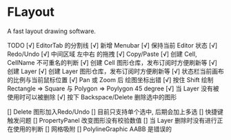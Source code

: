 # FLayout

A fast layout drawing software.

TODO
[√] EditorTab 的分割线
[√] 新增 Menubar
[√] 保持当前 Editor 状态
[√] Redo/Undo
[√] 中间区域 左中右 的拖拽
[√] Copy/Paste
[√] 创建 Cell, CellName 不可重名的判断
[√] 创建 Cell 图形仓库，发布订阅时方便刷新等
[√] 创建 Layer
[√] 创建 Layer 图形仓库，发布订阅时方便刷新等
[√] 状态栏当前画布的比例与当前鼠标位置
[√] Pan 或 Zoom 后 绘图坐标出错
[√] 按住 Shift 绘制 Rectangle => Square 与 Polygon => Poylygon 45 degree
[√] 当 Layer 没有被使用时可以被删除
[√] 按下 Backspace/Delete 删除选中的图形

[] Delete 图形加入Redo/Undo
[] 目前只支持单个选中, 后期会加上多选
[] 快捷键触发问题
[] PropertyPanel 改变图形没有校验数值
[] 当 Layer 删除时没有进行正在使用的判断
[] 网格吸附
[] PolylineGraphic AABB 是错误的
